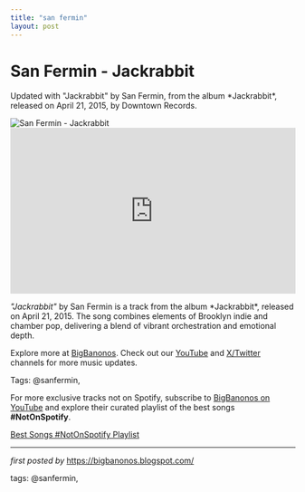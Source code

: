 ```yaml
---
title: "san fermin"
layout: post
---
```

<!-- Title of the Post -->
<h1 >San Fermin - Jackrabbit</h1> <!-- Introductory Text -->
<p >Updated with "Jackrabbit" by San Fermin, from the album *Jackrabbit*, released on April 21, 2015, by Downtown Records.</p> <!-- Featured Image -->
<div > <img src="https://media.pitchfork.com/photos/5929abf7c0084474cd0c147f/master/pass/cd1bb2b9.jpg" alt="San Fermin - Jackrabbit" />
</div> <!-- YouTube Video Embed -->
<div > <iframe width="100%" height="293" src="https://www.youtube.com/embed/Q_XZmcfq5F8" title="San Fermin - Jackrabbit (OFFICIAL VIDEO)" frameborder="0" allow="accelerometer; autoplay; clipboard-write; encrypted-media; gyroscope; picture-in-picture; web-share" referrerpolicy="strict-origin-when-cross-origin" allowfullscreen></iframe>
</div> <!-- Song Information -->
<div > <p><em>"Jackrabbit"</em> by San Fermin is a track from the album *Jackrabbit*, released on April 21, 2015. The song combines elements of Brooklyn indie and chamber pop, delivering a blend of vibrant orchestration and emotional depth.</p>
</div> <!-- Footer Links -->
<div > <p>Explore more at <a href="https://bigbanonos.blogspot.com/" target="_blank">BigBanonos</a>. Check out our <a href="https://www.youtube.com/@BigBanonos" target="_blank">YouTube</a> and <a href="https://x.com/bigbanonos" target="_blank">X/Twitter</a> channels for more music updates.</p>
</div> <!-- Tags -->
<p >Tags: @sanfermin,</p>


<!--Subscribe and Playlist Links-->
<div>
    <p>For more exclusive tracks not on Spotify, subscribe to <a href="https://www.youtube.com/@BigBanonos" target="_blank">BigBanonos on YouTube</a> and explore their curated playlist of the best songs <strong>#NotOnSpotify</strong>.</p>
    <p><a href="https://www.youtube.com/playlist?list=PLtuNtuTatqI0kFahUCbtbfenC_ET5O_tr" target="_blank">Best Songs #NotOnSpotify Playlist<br /></a></p></div>

<hr />

<p><em>first posted by</em> <a href="https://bigbanonos.blogspot.com/" rel="noopener" target="_new">https://bigbanonos.blogspot.com/</a></p>

<p>tags: @sanfermin,</p>
